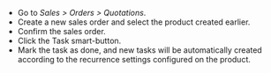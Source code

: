 - Go to *Sales \> Orders \> Quotations*.
- Create a new sales order and select the product created earlier.
- Confirm the sales order.
- Click the Task smart-button.
- Mark the task as done, and new tasks will be automatically created according to the recurrence settings configured on the product.